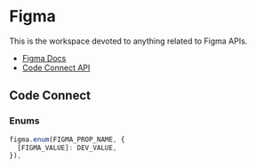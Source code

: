 # Figma

This is the workspace devoted to anything related to Figma APIs.

- [Figma Docs](https://www.figma.com/developers)
- [Code Connect API](https://github.com/figma/code-connect/tree/main)

## Code Connect

### Enums

```ts
figma.enum(FIGMA_PROP_NAME, {
  [FIGMA_VALUE]: DEV_VALUE,
}),
```

